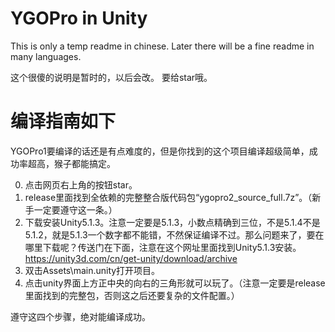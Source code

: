 # YGOPro in Unity

This is only a temp readme in chinese. Later there will be a fine readme in many languages.

这个很傻的说明是暂时的，以后会改。
要给star哦。

# 编译指南如下
YGOPro1要编译的话还是有点难度的，但是你找到的这个项目编译超级简单，成功率超高，猴子都能搞定。

0. 点击网页右上角的按钮star。
1. release里面找到全依赖的完整整合版代码包“ygopro2_source_full.7z”。（新手一定要遵守这一条。）
2. 下载安装Unity5.1.3。注意一定要是5.1.3，小数点精确到三位，不是5.1.4不是5.1.2，就是5.1.3一个数字都不能错，不然保证编译不过。那么问题来了，要在哪里下载呢？传送门在下面，注意在这个网址里面找到Unity5.1.3安装。
https://unity3d.com/cn/get-unity/download/archive
3. 双击Assets\main.unity打开项目。
4. 点击unity界面上方正中央的向右的三角形就可以玩了。（注意一定要是release里面找到的完整包，否则这之后还要复杂的文件配置。）

遵守这四个步骤，绝对能编译成功。
